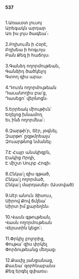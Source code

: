 **537**

\
1.Առաւօտ լուսոյ\
Արեգակն արդար\
Առ իս լոյս ծագեա՛։\
\
2.Բղխումն ի Հօրէ,\
Բղխեա ի հոգւոյս\
Բան Քեզ ի հաճոյս։\
\
3.Գանձդ ողորմութեան,\
Գանձիդ ծածկելոյ\
Գտող զիս արա։\
\
4.Դուռն ողորմութեան\
Դաւանողիս բա՛ց,\
Դասեցո՛ վերնոցն։\
\
5.Երրեակ միութիւն՝\
Եղելոց խնամող\
Եւ ինձ ողորմեա՛։\
\
6.Զարթի՛ր, Տէր, յօգնել.\
Զարթո՛ ըզթմրեալս՝\
Զուարթնոց նմանել։\
\
7.Է Հայր անսկիզբն,\
Էակից Որդի,\
Է միշտ Սուրբ Հոգի։\
\
8.Ընկա՛լ զիս գթած,\
Ընկա՛լ ողորմած,\
Ընկա՛լ մարդասեր։ (Աստված)\
\
9.Սէր անուն Յիսուս,\
Սիրով Քով ճմլեա՛\
Սիրտ իմ քարեղեն։\
\
10.Վասն գթութեան,\
Վասն ողորմութեան\
Վերստին կեցո՛։\
\
11.Փրկիչ բոլորից,\
Փութա՛ զիս փրկել\
Փորձութեանց մեղաց։\
\
12.Քաւիչ յանցանաց,\
Քաւեա՛ զօրհնաբանս\
Քեզ երգել զփառս։
